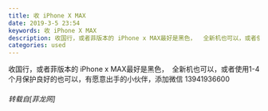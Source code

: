 ```yaml
---
title: 收 iPhone X MAX
date: 2019-3-5 23:54
keywords: 收 iPhone X MAX
description: 收国行，或者菲版本的 iPhone x MAX最好是黑色，  全新机也可以，或者使用1-4个月保护良好的也可以，有愿意出手的小伙伴，添加微信 13941936600  
categories: used
---
```

<td class="t_f" id="postmessage_3164920">

收国行，或者菲版本的 iPhone x MAX最好是黑色，  全新机也可以，或者使用1-4个月保护良好的也可以，有愿意出手的小伙伴，添加微信 13941936600  </td>
###### 转载自[菲龙网]